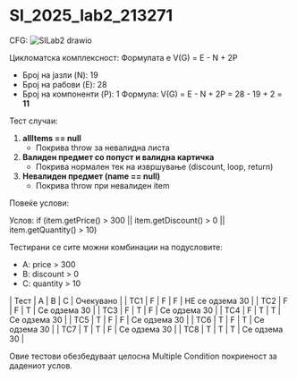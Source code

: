 # SI_2025_lab2_213271
CFG:
![SILab2 drawio](https://github.com/user-attachments/assets/5d33f82f-8d01-4419-88f7-274756fe6515)

Цикломатска комплексност:
Формулата е V(G) = E - N + 2P
- Број на јазли (N): 19
- Број на рабови (E): 28
- Број на компоненти (P): 1
Формула: V(G) = E - N + 2P = 28 - 19 + 2 = **11**

Тест случаи:

1. **allItems == null**  
   - Покрива throw за невалидна листа
2. **Валиден предмет со попуст и валидна картичка**  
   - Покрива нормален тек на извршување (discount, loop, return)
3. **Невалиден предмет (name == null)**  
   - Покрива throw при невалиден item


Повеќе услови:

Услов:
if (item.getPrice() > 300 || item.getDiscount() > 0 || item.getQuantity() > 10)

Тестирани се сите можни комбинации на подусловите:
- A: price > 300
- B: discount > 0
- C: quantity > 10

| Тест | A | B | C | Очекувано |
| TC1  | F | F | F | НЕ се одзема 30 |
| TC2  | F | F | T | Се одзема 30    |
| TC3  | F | T | F | Се одзема 30    |
| TC4  | F | T | T | Се одзема 30    |
| TC5  | T | F | F | Се одзема 30    |
| TC6  | T | F | T | Се одзема 30    |
| TC7  | T | T | F | Се одзема 30    |
| TC8  | T | T | T | Се одзема 30    |

Овие тестови обезбедуваат целосна Multiple Condition покриеност за дадениот услов.
